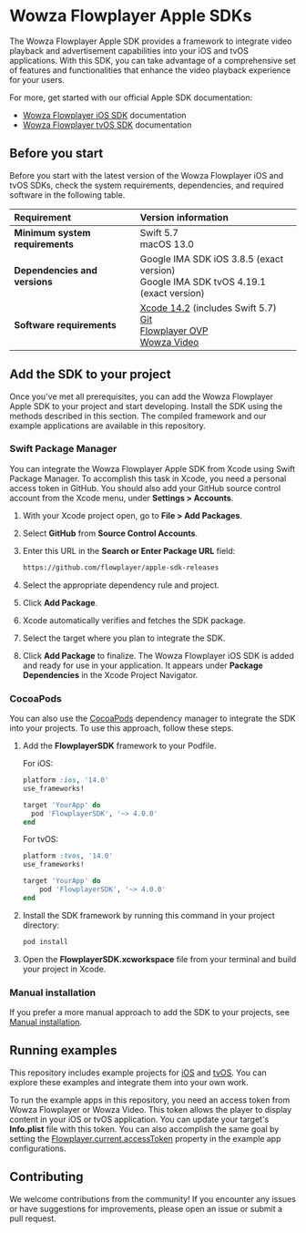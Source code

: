 # Wowza Flowplayer Apple SDKs

The Wowza Flowplayer Apple SDK provides a framework to integrate video playback and advertisement capabilities into your iOS and tvOS applications. With this SDK, you can take advantage of a comprehensive set of features and functionalities that enhance the video playback experience for your users.

For more, get started with our official Apple SDK documentation:

- [Wowza Flowplayer iOS SDK](https://developer.wowza.com/docs/wowza-flowplayer/sdks/apple/ios/getting-started/#about-wowza-flowplayer-ios-sdk) documentation
- [Wowza Flowplayer tvOS SDK](https://developer.wowza.com/docs/wowza-flowplayer/sdks/apple/tvos/getting-started/#about-wowza-flowplayer-tvos-sdk) documentation

## Before you start

Before you start with the latest version of the Wowza Flowplayer iOS and tvOS SDKs, check the system requirements, dependencies, and required software in the following table.

| Requirement | Version information |
| :---- | :---- |
| **Minimum system requirements** | Swift 5.7 <br/> macOS 13.0 |
| **Dependencies and versions** | Google IMA SDK iOS 3.8.5 (exact version) <br/> Google IMA SDK tvOS 4.19.1 (exact version) |
| **Software requirements** | [Xcode 14.2](https://developer.apple.com/download/all/?q=xcode%2014.2) (includes Swift 5.7) <br /> [Git](https://git-scm.com/downloads) <br/> [Flowplayer OVP](https://app.flowplayer.com/) <br /> [Wowza Video](https://auth.wowza.com/login?onsuccess=https://video.wowza.com/en/manage) |

## Add the SDK to your project

Once you've met all prerequisites, you can add the Wowza Flowplayer Apple SDK to your project and start developing. Install the SDK using the methods described in this section. The compiled framework and our example applications are available in this repository.

### Swift Package Manager

You can integrate the Wowza Flowplayer Apple SDK from Xcode using Swift Package Manager. To accomplish this task in Xcode, you need a personal access token in GitHub. You should also add your GitHub source control account from the Xcode menu, under **Settings > Accounts**.

1. With your Xcode project open, go to **File > Add Packages**.
2. Select **GitHub** from **Source Control Accounts**.
3. Enter this URL in the **Search or Enter Package URL** field:

    ```txt
    https://github.com/flowplayer/apple-sdk-releases
    ```

4. Select the appropriate dependency rule and project.
5. Click **Add Package**.
6. Xcode automatically verifies and fetches the SDK package.
7. Select the target where you plan to integrate the SDK.
8. Click **Add Package** to finalize. The Wowza Flowplayer iOS SDK is added and ready for use in your application. It appears under **Package Dependencies** in the Xcode Project Navigator.

### CocoaPods

You can also use the [CocoaPods](https://guides.cocoapods.org/) dependency manager to integrate the SDK into your projects. To use this approach, follow these steps.

1. Add the **FlowplayerSDK** framework to your Podfile.

    For iOS:

    ```ruby
    platform :ios, '14.0'
    use_frameworks!

    target 'YourApp' do
      pod 'FlowplayerSDK', '~> 4.0.0'
    end
    ```

    For tvOS:

    ```ruby
    platform :tvos, '14.0'
    use_frameworks!

    target 'YourApp' do
        pod 'FlowplayerSDK', '~> 4.0.0'
    end
    ```

2. Install the SDK framework by running this command in your project directory:

    ```txt
    pod install
    ```

3. Open the **FlowplayerSDK.xcworkspace** file from your terminal and build your project in Xcode.

### Manual installation

If you prefer a more manual approach to add the SDK to your projects, see [Manual installation](https://developer.wowza.com/docs/wowza-flowplayer/sdks/apple/ios/getting-started/#manual-installation).

## Running examples

This repository includes example projects for [iOS](https://github.com/flowplayer/apple-sdk-releases/tree/main/iOS%20Example) and [tvOS](https://github.com/flowplayer/apple-sdk-releases/tree/main/tvOS%20Example). You can explore these examples and integrate them into your own work.

To run the example apps in this repository, you need an access token from Wowza Flowplayer or Wowza Video. This token allows the player to display content in your iOS or tvOS application. You can update your target's **Info.plist** file  with this token. You can also accomplish the same goal by setting the [Flowplayer.current.accessToken](https://github.com/flowplayer/apple-sdk-releases/blob/main/iOS%20Example/Sources/App/AppDelegate.swift) property in the example app configurations.

## Contributing

We welcome contributions from the community! If you encounter any issues or have suggestions for improvements, please open an issue or submit a pull request.

